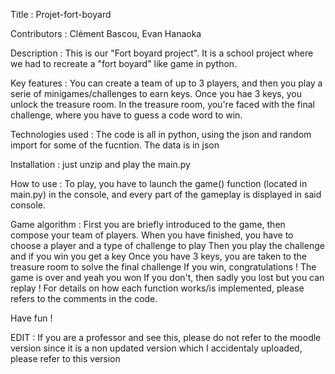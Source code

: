 Title : Projet-fort-boyard

Contributors : Clément Bascou, Evan Hanaoka

Description : This is our "Fort boyard project". It is a school project where we had to recreate a "fort boyard" like game in python.

Key features : You can create a team of up to 3 players, and then you play a serie of minigames/challenges to earn keys. Once you hae 3 keys, you unlock the treasure room.
In the treasure room, you're faced with the final challenge, where you have to guess a code word to win.

Technologies used : The code is all in python, using the json and random import for some of the fucntion. The data is in json

Installation : just unzip and play the main.py

How to use :
To play, you have to launch the game() function (located in main.py) in the console, and every part of the gameplay is displayed in said console.

Game algorithm : 
First you are briefly introduced to the game, then compose your team of players.
When you have finished, you have to choose a player and a type of challenge to play
Then you play the challenge and if you win you get a key
Once you have 3 keys, you are taken to the treasure room to solve the final challenge
If you win, congratulations ! The game is over and yeah you won
If you don't, then sadly you lost but you can replay !
For details on how each function works/is implemented, please refers to the comments in the code.

Have fun !

EDIT : If you are a professor and see this, please do not refer to the moodle version since it is a non updated version which I accidentaly uploaded, please refer to this version

